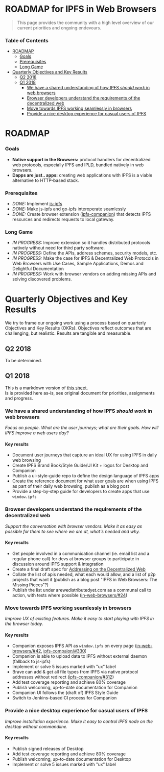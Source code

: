 # ROADMAP for IPFS in Web Browsers

> This page provides the community with a high level overview of our current priorities and ongoing endevours.

### Table of Contents

* [ROADMAP](#roadmap)
    * [Goals](#goals)
    * [Prerequisites](#prerequisites)
    * [Long Game](#long-game)
* [Quarterly Objectives and Key Results](#quarterly-objectives-and-key-results)
    * [Q2 2018](#q2-2018)
    * [Q1 2018](#q1-2018)
        * [We have a shared understanding of how IPFS <em>should work</em> in web browsers](#we-have-a-shared-understanding-of-how-ipfs-should-work-in-web-browsers)
        * [Browser developers understand the requirements of the decentralized web](#browser-developers-understand-the-requirements-of-the-decentralized-web)
        * [Move towards IPFS working seamlessly in browsers](#move-towards-ipfs-working-seamlessly-in-browsers)
        * [Provide a nice desktop experience for casual users of IPFS](#provide-a-nice-desktop-experience-for-casual-users-of-ipfs)

# ROADMAP

### Goals
- **Native support in the Browsers:** protocol handlers for decentralized web protocols, especially IPFS and IPLD, bundled natively in web browsers.
- **Dapps are just.. apps:** creating web applications with IPFS is a viable alternative to HTTP-based stack.

### Prerequisites
- *DONE:* Implement [js-ipfs](https://github.com/ipfs/js-ipfs)
- *DONE:* Make [js-ipfs](https://github.com/ipfs/js-ipfs) and [go-ipfs](https://github.com/ipfs/go-ipfs) interoperate seamlessly
- *DONE:* Create browser extension ([ipfs-companion](https://github.com/ipfs-shipyard/ipfs-companion)) that detects IPFS resources and redirects requests to local gateway.

### Long Game
- *IN PROGRESS:* Improve extension so it handles distributed protocols natively without need for third party software.
- *IN PROGRESS:* Define the APIs, address schemes, security models, etc.
- *IN PROGRESS:* Make the case for IPFS & Decentralized Web Protocols in Web Browsers with Use Cases, Sample Applications, Demos and Delightful Documentation
- *IN PROGRESS:* Work with browser vendors on adding missing APIs and solving discovered problems.


# Quarterly Objectives and Key Results

We try to frame our ongoing work using a process based on quarterly Objectives and Key Results (OKRs).
Objectives reflect outcomes that are challenging, but realistic. Results are tangible and measurable.

## Q2 2018

To be determined.

## Q1 2018

This is a markdown version of [this sheet](https://docs.google.com/spreadsheets/d/1clB-W489rJpbOEs2Q7Q2Jf1WMXHQxXgccBcUJS9QTiI/edit#gid=1872064387).    
Is is provided here as-is, see original document for priorities, assignments and progress.

### We have a shared understanding of **how IPFS _should work_ in web browsers**

_Focus on people. What are the user journeys; what are their goals. How will IPFS improve a web users day?_

#### Key results

- Document user journeys that capture an ideal UX for using IPFS in daily web browsing
- Create IPFS Brand Book/Style Guide/UI Kit + logos for Desktop and Companion
- Publish a ui-style-guide repo to define the design language of IPFS apps
- Create the reference document for what user goals are when using IPFS as part of their daily web browsing, publish as a blog post
- Provide a step-by-step guide for developers to create apps that use `window.ipfs`


### Browser developers understand the **requirements of the decentralized web**

_Support the conversation with browser vendors. Make it as easy as possible for them to see where we are at, what's needed and why._

#### Key results

- Get people involved in a communication channel (ie. email list and a regular phone call) for devs at browser groups to participate in discussion around IPFS support & integration
- Create a final draft spec for [Addressing on the Decentralized Web](https://github.com/ipfs/specs/tree/master/dweb-addressing)
- Collate the list of apis needed, what each would allow, and a list of p2p projects that want it (publish as a blog post "IPFS in Web Browsers: The Missing Pieces"?)
- Publish the list under arewedistributedyet.com as a communal call to action, with tests where possible ([in-web-browsers/#24](https://github.com/ipfs/in-web-browsers/issues/24))


### Move towards IPFS **working seamlessly in browsers**

_Improve UX of existing features. Make it easy to start playing with IPFS in the browser today._

#### Key results

- Companion exposes IPFS API as `window.ipfs` on every page ([in-web-browsers/#42](https://github.com/ipfs/in-web-browsers/issues/42), [ipfs-compaion/#330](https://github.com/ipfs-shipyard/ipfs-companion/issues/330))
- Companion is able to upload data to IPFS without external daemon (fallback to js-ipfs)
- Implement or solve 5 issues marked with "ux" label
- Brave can add & get all file types from IPFS via native protocol addresses without redirect ([ipfs-companion/#312](https://github.com/ipfs/ipfs-companion/issues/312))
- Add test coverage reporting and achieve 80% coverage
- Publish welcoming, up-to-date documentation for Companion
- Companion UI follows the (draft of) IPFS Style Guide
- Switch to Jenkins-based CI process for Companion


### Provide a nice **desktop experience for casual users** of IPFS

_Improve installation experience. Make it easy to control IPFS node on the desktop without commandline._

#### Key results

- Publish signed releases of Desktop
- Add test coverage reporting and achieve 80% coverage
- Publish welcoming, up-to-date documentation for Desktop
- Implement or solve 5 issues marked with "ux" label

